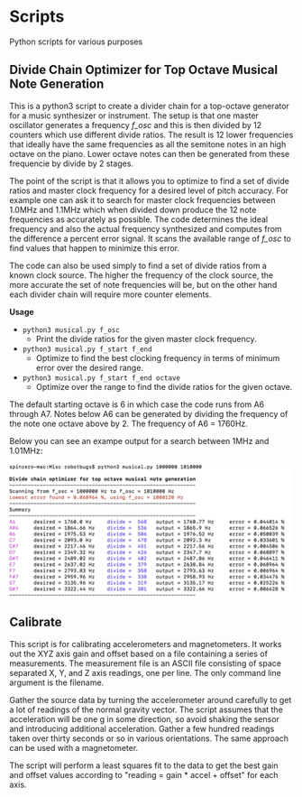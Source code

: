 # Scripts
Python scripts for various purposes

## Divide Chain Optimizer for Top Octave Musical Note Generation

This is a python3 script to create a divider chain for a top-octave generator for a music synthesizer or instrument. The setup is that one master oscillator generates a frequency *f_osc* and this is then divided by 12 counters which use different divide ratios. The result is 12 lower frequencies that ideally have the same frequencies as all the semitone notes in an high octave on the piano. Lower octave notes can then be generated from these frequencie by divide by 2 stages.

The point of the script is that it allows you to optimize to find a set of divide ratios and master clock frequency for a desired level of pitch accuracy. For example one can ask it to search for master clock frequencies between 1.0MHz and 1.1MHz which when divided down produce the 12 note frequencies as accurately as possible. The code determines the ideal frequency and also the actual frequency synthesized and computes from the difference a percent error signal. It scans the available range of *f_osc* to find values that happen to minimize this error.

The code can also be used simply to find a set of divide ratios from a known clock source. The higher the frequency of the clock source, the more accurate the set of note frequencies will be, but on the other hand each divider chain will require more counter elements.

**Usage**

* `python3 musical.py f_osc` 
  - Print the divide ratios for the given master clock frequency.
* `python3 musical.py f_start f_end` 
  - Optimize to find the best clocking frequency in terms of minimum error over the desired range.
* `python3 musical.py f_start f_end octave` 
  - Optimize over the range to find the divide ratios for the given octave.

The default starting octave is 6 in which case the code runs from A6 through A7. Notes below A6 can be generated by dividing the frequency of the note one octave above by 2. The frequency of A6 = 1760Hz.

Below you can see an exampe output for a search between 1MHz and 1.01MHz:

![Example Script Run](Images/top_octave_example.png)

## Calibrate
This script is for calibrating accelerometers and magnetometers. It works out the XYZ axis gain and offset based on a file containing a series of measurements. The measurement file is an ASCII file consisting of space separated X, Y, and Z axis readings, one per line. The only command line argument is the filename.

Gather the source data by turning the accelerometer around carefully to get a lot of readings of the normal gravity vector. The script assumes that the acceleration will be one g in some direction, so avoid shaking the sensor and introducing additional acceleration. Gather a few hundred readings taken over thirty seconds or so in various orientations. The same approach can be used with a magnetometer.

The script will perform a least squares fit to the data to get the best gain and offset values according to "reading = gain * accel + offset" for each axis.
